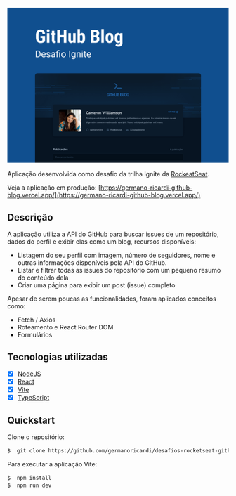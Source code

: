 ![Capa da aplicação](./app-cover.png)

Aplicação desenvolvida como desafio da trilha Ignite da [RockeatSeat](https://rocketseat.com.br/?utm_source=aluno&utm_medium=germano-ricardi&utm_campaign=dev_fullstack).

Veja a aplicação em produção:
[https://germano-ricardi-github-blog.vercel.app/](https://germano-ricardi-github-blog.vercel.app/)

## Descrição  

A aplicação utiliza a API do GitHub para buscar issues de um repositório, dados do perfil e exibir elas como um blog, recursos disponíveis:
*   Listagem do seu perfil com imagem, número de seguidores, nome e outras informações disponíveis pela API do GitHub.
*   Listar e filtrar todas as issues do repositório com um pequeno resumo do conteúdo dela
*   Criar uma página para exibir um post (issue) completo

Apesar de serem poucas as funcionalidades, foram aplicados conceitos como:
*   Fetch / Axios
*   Roteamento e React Router DOM
*   Formulários

## Tecnologias utilizadas

* [x] [NodeJS](https://nodejs.org/en/)
* [x] [React](https://reactjs.org/)
* [x] [Vite](https://vitejs.dev/)
* [x] [TypeScript](https://www.typescriptlang.org/)

## Quickstart
Clone o repositório:
```sh
$  git clone https://github.com/germanoricardi/desafios-rocketseat-github-blog.git
```
Para executar a aplicação Vite:
```sh
$  npm install
$  npm run dev
```